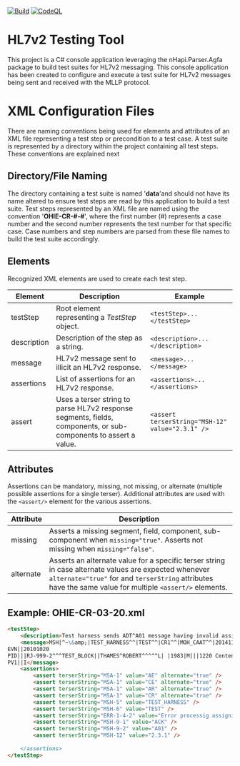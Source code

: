 [![Build](https://github.com/santedb/hl7-testing-tool/actions/workflows/build.yml/badge.svg)](https://github.com/santedb/hl7-testing-tool/actions/workflows/build.yml) [![CodeQL](https://github.com/santedb/hl7-testing-tool/actions/workflows/codeql-analysis.yml/badge.svg)](https://github.com/santedb/hl7-testing-tool/actions/workflows/codeql-analysis.yml)

# HL7v2 Testing Tool 
This project is a C# console application leveraging the nHapi.Parser.Agfa package to build test suites for HL7v2 messaging. This console application has been created to configure and execute a test suite for HL7v2 messages being sent and received with the MLLP protocol.

# XML Configuration Files

There are naming conventions being used for elements and attributes of an XML file representing a test step or precondition to a test case. A test suite is represented by a directory within the project containing all test steps. These conventions are explained next 

## Directory/File Naming

The directory containing a test suite is named '**data**'and should not have its name altered to ensure test steps are read by this application to build a test suite. Test steps represented by an XML file are named using the convention '**OHIE-CR-#-#**', where the first number (#) represents a case number and the second number represents the test number for that specific case. Case numbers and step numbers are parsed from these file names to build the test suite accordingly.

## Elements
Recognized XML elements are used to create each test step.

|Element              |Description               |Example                         |
|------------|------------------------------------------------|-----------------------------|
|testStep    |Root element representing a *TestStep* object.  |`<testStep>...</testStep>`   |
|description |Description of the step as a string.            |`<description>...</description>`|
|message     |HL7v2 message sent to illicit an HL7v2 response.|`<message>...</message>`|
|assertions  |List of assertions for an HL7v2 response.       |`<assertions>...</assertions>`|
|assert      |Uses a terser string to parse HL7v2 response segments, fields, components, or sub-components to assert a value.                              |`<assert terserString="MSH-12" value="2.3.1" />`|

## Attributes
Assertions can be mandatory, missing, not missing, or alternate (multiple possible assertions for a single terser). Additional attributes are used with the `<assert/>` element for the various assertions. 

|Attribute |Description                    |
|----------|-------------------------------|
|missing   |Asserts a missing segment, field, component, sub-component when `missing="true"`. Asserts not missing when `missing="false"`.|
|alternate |Asserts an alternate value for a specific terser string in case alternate values are expected whenever `alternate="true"` for and `terserString` attributes have the same value for multiple `<assert/>` elements.|

## Example: OHIE-CR-03-20.xml
```markdown
<testStep>
	<description>Test harness sends ADT^A01 message having invalid assigning authority name in CX.4.1</description>
	<message>MSH|^~\&amp;|TEST_HARNESS^^|TEST^^|CR1^^|MOH_CAAT^^|20141104174451|TEST_HARNESS+TEST_HARNESS|ADT^A01^ADT_A01|TEST-CR-03-20|P|2.3.1
EVN||20101020
PID|||RJ-999-2^^^TEST_BLOCK||THAMES^ROBERT^^^^^L| |1983|M|||1220 Centennial Farm Road^^ELLIOTT^IA^51532||^PRN^PH^^^712^7670867||||||481-27-4185
PV1||I</message>
	<assertions>
		<assert terserString="MSA-1" value="AE" alternate="true" />
		<assert terserString="MSA-1" value="CE" alternate="true" />
		<assert terserString="MSA-1" value="AR" alternate="true" />
		<assert terserString="MSA-1" value="CR" alternate="true" />
		<assert terserString="MSH-5" value="TEST_HARNESS" />
		<assert terserString="MSH-6" value="TEST" />
		<assert terserString="ERR-1-4-2" value="Error processig assigning authority" />
		<assert terserString="MSH-9-1" value="ACK" />
		<assert terserString="MSH-9-2" value="A01" />
        <assert terserString="MSH-12" value="2.3.1" />
        	
	</assertions>
</testStep>
```
